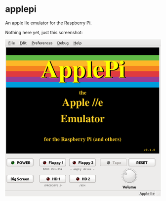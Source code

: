# applepi
An apple IIe emulator for the Raspberry Pi.

Nothing here yet, just this screenshot:

![Screenshot of ApplePi](https://github.com/FZBunny/applepi/blob/main/images/Screenshot_2021-09-21_08-52-27.png)

